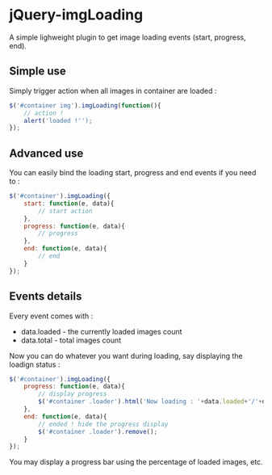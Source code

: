 # jQuery-imgLoading

A simple lighweight plugin to get image loading events (start, progress, end).

## Simple use

Simply trigger action when all images in container are loaded :

```javascript
$('#container img').imgLoading(function(){
	// action !
    alert('loaded !'');
});
```

## Advanced use

You can easily bind the loading start, progress and end events if you need to :

```javascript
$('#container').imgLoading({ 
	start: function(e, data){
		// start action        
	},
	progress: function(e, data){
		// progress
	},
	end: function(e, data){
		// end
	}
});
```

## Events details

Every event comes with :

* data.loaded - the currently loaded images count
* data.total - total images count

Now you can do whatever you want during loading, say displaying the loadign status 
:
```javascript
$('#container').imgLoading({ 
	progress: function(e, data){
		// display progress
        $('#container .loader').html('Now loading : '+data.loaded+'/'+data.total);
	},
	end: function(e, data){
		// ended ! hide the progress display
        $('#container .loader').remove();
	}
});
```

You may display a progress bar using the percentage of loaded images, etc.
